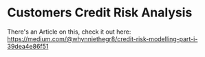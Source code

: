 # Customers Credit Risk Analysis

There's an Article on this, check it out here: https://medium.com/@whynniethegr8/credit-risk-modelling-part-i-39dea4e86f51
